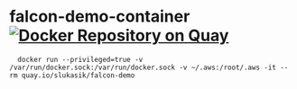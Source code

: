 # falcon-demo-container [![Docker Repository on Quay](https://quay.io/repository/slukasik/falcon-demo/status "Docker Repository on Quay")](https://quay.io/repository/slukasik/falcon-demo)

```
  docker run --privileged=true -v /var/run/docker.sock:/var/run/docker.sock -v ~/.aws:/root/.aws -it --rm quay.io/slukasik/falcon-demo
 ```
